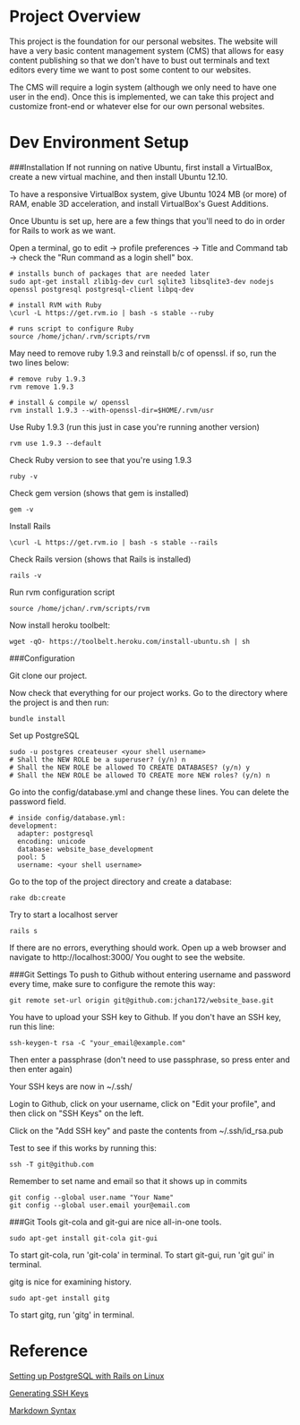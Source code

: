 Project Overview
====================

This project is the foundation for our personal websites. The website will have a very basic content management system (CMS) that allows for easy content publishing so that we don't have to bust out terminals and text editors every time we want to post some content to our websites. 

The CMS will require a login system (although we only need to have one user in the end). Once this is implemented, we can take this project and customize front-end or whatever else for our own personal websites.

Dev Environment Setup
====================

###Installation
If not running on native Ubuntu, first install a VirtualBox, create a new virtual machine, and  then install Ubuntu 12.10. 

To have a responsive VirtualBox system, give Ubuntu 1024 MB (or more) of RAM, enable 3D acceleration, and install VirtualBox's Guest Additions.

Once Ubuntu is set up, here are a few things that you'll need to do in order for Rails to work as we want.

Open a terminal, go to edit -> profile preferences -> Title and Command tab -> check the "Run command as a login shell" box.

	# installs bunch of packages that are needed later
	sudo apt-get install zlib1g-dev curl sqlite3 libsqlite3-dev nodejs openssl postgresql postgresql-client libpq-dev
	
	# install RVM with Ruby
	\curl -L https://get.rvm.io | bash -s stable --ruby 
	
	# runs script to configure Ruby
	source /home/jchan/.rvm/scripts/rvm

May need to remove ruby 1.9.3 and reinstall b/c of openssl. if so, run the two lines below:

	# remove ruby 1.9.3
	rvm remove 1.9.3

	# install & compile w/ openssl
	rvm install 1.9.3 --with-openssl-dir=$HOME/.rvm/usr
	
Use Ruby 1.9.3 (run this just in case you're running another version) 

	rvm use 1.9.3 --default

Check Ruby version to see that you're using 1.9.3

	ruby -v
	
Check gem version (shows that gem is installed)

	gem -v
	
Install Rails

	\curl -L https://get.rvm.io | bash -s stable --rails
	
Check Rails version (shows that Rails is installed)

	rails -v 
	
Run rvm configuration script

	source /home/jchan/.rvm/scripts/rvm

Now install heroku toolbelt:

	wget -qO- https://toolbelt.heroku.com/install-ubuntu.sh | sh 

###Configuration

Git clone our project.

Now check that everything for our project works. Go to the directory where the project is and then run:

	bundle install

Set up PostgreSQL

	sudo -u postgres createuser <your shell username>
	# Shall the NEW ROLE be a superuser? (y/n) n
	# Shall the NEW ROLE be allowed TO CREATE DATABASES? (y/n) y
	# Shall the NEW ROLE be allowed TO CREATE more NEW roles? (y/n) n

Go into the config/database.yml and change these lines. You can delete the password field.

	# inside config/database.yml:
	development:
	  adapter: postgresql
	  encoding: unicode
	  database: website_base_development
	  pool: 5
	  username: <your shell username>

Go to the top of the project directory and create a database:

	rake db:create

Try to start a localhost server

	rails s

If there are no errors, everything should work.
Open up a web browser and navigate to http://localhost:3000/
You ought to see the website.

###Git Settings
To push to Github without entering username and password every time, make sure to configure the remote this way:

	git remote set-url origin git@github.com:jchan172/website_base.git

You have to upload your SSH key to Github. If you don't have an SSH key, run this line:

	ssh-keygen-t rsa -C "your_email@example.com"

Then enter a passphrase (don't need to use passphrase, so press enter and then enter again)

Your SSH keys are now in ~/.ssh/

Login to Github, click on your username, click on "Edit your profile", and then click on "SSH Keys" on the left.

Click on the "Add SSH key" and paste the contents from ~/.ssh/id_rsa.pub

Test to see if this works by running this:

	ssh -T git@github.com

Remember to set name and email so that it shows up in commits

	git config --global user.name "Your Name"
	git config --global user.email your@email.com


###Git Tools
git-cola and git-gui are nice all-in-one tools.

	sudo apt-get install git-cola git-gui

To start git-cola, run 'git-cola' in terminal. To start git-gui, run 'git gui' in terminal.

gitg is nice for examining history.

	sudo apt-get install gitg

To start gitg, run 'gitg' in terminal.


Reference
====================
[Setting up PostgreSQL with Rails on Linux][postgres]

[Generating SSH Keys][sshkeys]

[Markdown Syntax][markdown]

[postgres]: http://mrfrosti.com/2011/06/setup-postgresql-with-rails-on-linux/
[sshkeys]: https://help.github.com/articles/generating-ssh-keys
[markdown]: http://daringfireball.net/projects/markdown/syntax